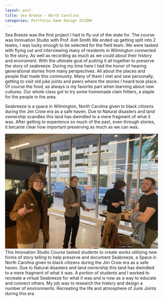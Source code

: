 ```yaml
---
layout: post
title: Sea Breeze - North Carolina
categories: Portfolio Game Design JCCEMA
---
```

Sea Breeze was the first project I had to fly out of the state for. The course was Innovation Studio with Prof. Ash Smith
We ended up getting split into 2 teams, I was lucky enough to be selected for the field team. 
We were tasked with flying out and interviewing many of residents in Wilmington connected to the story. As well as recording as much as we could about their history and enviroment. With the ultimate goal of putting it all together to preserve the story of seabreeze.
During my time here I had the honor of hearing generational stories from many perspectives. All about the places and people that made this community. Many of them I met and saw personally, getting to visit old juke joints and peers where the stories I heard took place. Of course the food, as always is my favorite part when learning about new cultures. Our whole class got to try some homemade clam fritters, a staple for the people in the area.

Seabreeze is a space in Wilmington, North Carolina given to black citizens during the Jim Crow era as a safe haven. Due to Natural disasters and land ownership scandles this land has dwindled to a mere fragment of what it was. After getting to experience so much of the past, even through stories, it became clear how important preserving as much as we can was.


![Image Description](/assets/images/Terminus_Me.jpg)
This Innovation Studio Course tasked students to create works utilizing new forms of story telling to help preserve and document Seabreeze, a Space in North Carolina given to black citizens during the Jim Crow era as a safe haven. Due to Natural disasters and land ownership this land has dwindled to a mere fragment of what it was. A portion of students and I worked to recreate a virtual Seabreeze for what it was and is now as a way to educate and connect others. My job was to research the history and design a number of environments. Recreating the life and atmosphere of Junk Joints during this era